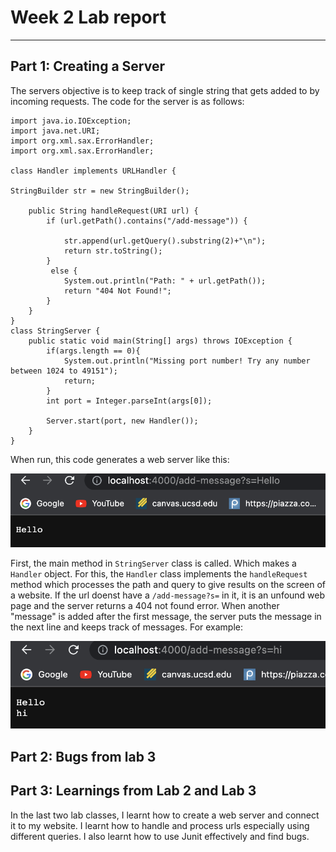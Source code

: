 # Week 2 Lab report
---
## Part 1: Creating a Server
The servers objective is to keep track of single string that gets added to by incoming requests.
The code for the server is as follows:
```
import java.io.IOException;
import java.net.URI;
import org.xml.sax.ErrorHandler;
import org.xml.sax.ErrorHandler;

class Handler implements URLHandler {

StringBuilder str = new StringBuilder();

    public String handleRequest(URI url) {
        if (url.getPath().contains("/add-message")) {
            
            str.append(url.getQuery().substring(2)+"\n");
            return str.toString();
        }
         else {
            System.out.println("Path: " + url.getPath());
            return "404 Not Found!";
        }
    }
}
class StringServer {
    public static void main(String[] args) throws IOException {
        if(args.length == 0){
            System.out.println("Missing port number! Try any number between 1024 to 49151");
            return;
        }
        int port = Integer.parseInt(args[0]);

        Server.start(port, new Handler());
    }
}
```
When run, this code generates a web server like this:

![image](1.png)

First, the main method in `StringServer` class is called. Which makes a `Handler` object. For this, the `Handler` class implements the `handleRequest` method which processes the path and query to give results on the screen of a website. If the url doenst have a `/add-message?s=` in it, it is an unfound web page and the server returns a 404 not found error.
When another "message" is added after the first message, the server puts the message in the next line and keeps track of messages.
For example:

![image](2.png)

## Part 2: Bugs from lab 3

## Part 3: Learnings from Lab 2 and Lab 3
In the last two lab classes, I learnt how to create a web server and connect it to my website. I learnt how to handle and process urls especially using different queries. I also learnt how to use Junit effectively and find bugs.
